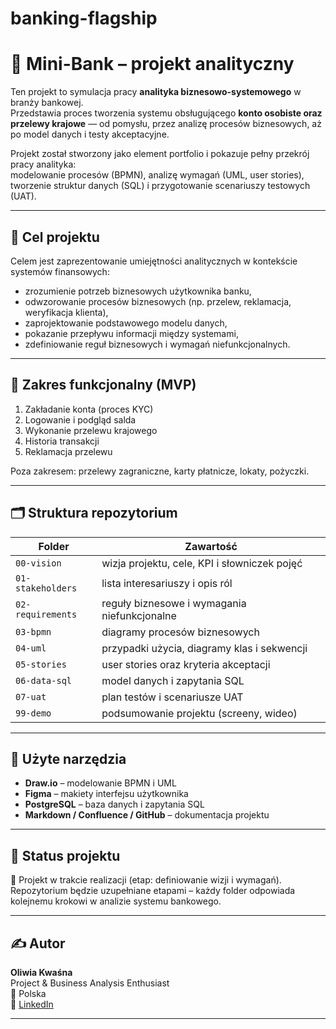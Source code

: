 # banking-flagship
# 🏦 Mini-Bank – projekt analityczny

Ten projekt to symulacja pracy **analityka biznesowo-systemowego** w branży bankowej.  
Przedstawia proces tworzenia systemu obsługującego **konto osobiste oraz przelewy krajowe** — od pomysłu, przez analizę procesów biznesowych, aż po model danych i testy akceptacyjne.

Projekt został stworzony jako element portfolio i pokazuje pełny przekrój pracy analityka:  
modelowanie procesów (BPMN), analizę wymagań (UML, user stories), tworzenie struktur danych (SQL) i przygotowanie scenariuszy testowych (UAT).

---

## 🎯 Cel projektu

Celem jest zaprezentowanie umiejętności analitycznych w kontekście systemów finansowych:
- zrozumienie potrzeb biznesowych użytkownika banku,  
- odwzorowanie procesów biznesowych (np. przelew, reklamacja, weryfikacja klienta),  
- zaprojektowanie podstawowego modelu danych,  
- pokazanie przepływu informacji między systemami,  
- zdefiniowanie reguł biznesowych i wymagań niefunkcjonalnych.

---

## 🧩 Zakres funkcjonalny (MVP)

1. Zakładanie konta (proces KYC)  
2. Logowanie i podgląd salda  
3. Wykonanie przelewu krajowego  
4. Historia transakcji  
5. Reklamacja przelewu  

Poza zakresem: przelewy zagraniczne, karty płatnicze, lokaty, pożyczki.

---

## 🗂 Struktura repozytorium

| Folder | Zawartość |
|---------|------------|
| `00-vision` | wizja projektu, cele, KPI i słowniczek pojęć |
| `01-stakeholders` | lista interesariuszy i opis ról |
| `02-requirements` | reguły biznesowe i wymagania niefunkcjonalne |
| `03-bpmn` | diagramy procesów biznesowych |
| `04-uml` | przypadki użycia, diagramy klas i sekwencji |
| `05-stories` | user stories oraz kryteria akceptacji |
| `06-data-sql` | model danych i zapytania SQL |
| `07-uat` | plan testów i scenariusze UAT |
| `99-demo` | podsumowanie projektu (screeny, wideo) |

---

## 🧠 Użyte narzędzia

- **Draw.io** – modelowanie BPMN i UML  
- **Figma** – makiety interfejsu użytkownika  
- **PostgreSQL** – baza danych i zapytania SQL  
- **Markdown / Confluence / GitHub** – dokumentacja projektu  

---

## 🚀 Status projektu

📅 Projekt w trakcie realizacji (etap: definiowanie wizji i wymagań).  
Repozytorium będzie uzupełniane etapami – każdy folder odpowiada kolejnemu krokowi w analizie systemu bankowego.

---

## ✍️ Autor

**Oliwia Kwaśna**  
Project & Business Analysis Enthusiast  
📍 Polska  
🔗 [LinkedIn](https://www.linkedin.com/in/oliwiakwa%C5%9Bna/)  

---

